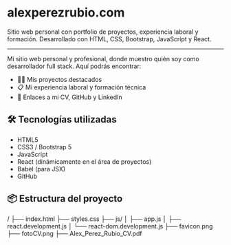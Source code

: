 # alexperezrubio.com
Sitio web personal con portfolio de proyectos, experiencia laboral y formación. Desarrollado con HTML, CSS, Bootstrap, JavaScript y React.

---

Mi sitio web personal y profesional, donde muestro quién soy como desarrollador full stack. Aquí podrás encontrar:

- 👨‍💻 Mis proyectos destacados
- 📋 Mi experiencia laboral y formación técnica
- 📎 Enlaces a mi CV, GitHub y LinkedIn

## 🛠️ Tecnologías utilizadas

- HTML5
- CSS3 / Bootstrap 5
- JavaScript
- React (dinámicamente en el área de proyectos)
- Babel (para JSX)
- GitHub

## 📦 Estructura del proyecto

/
├── index.html
├── styles.css
├── js/
│ ├── app.js
│ ├── react.development.js
│ └── react-dom.development.js
├── favicon.png
├── fotoCV.png
├── Alex_Perez_Rubio_CV.pdf
